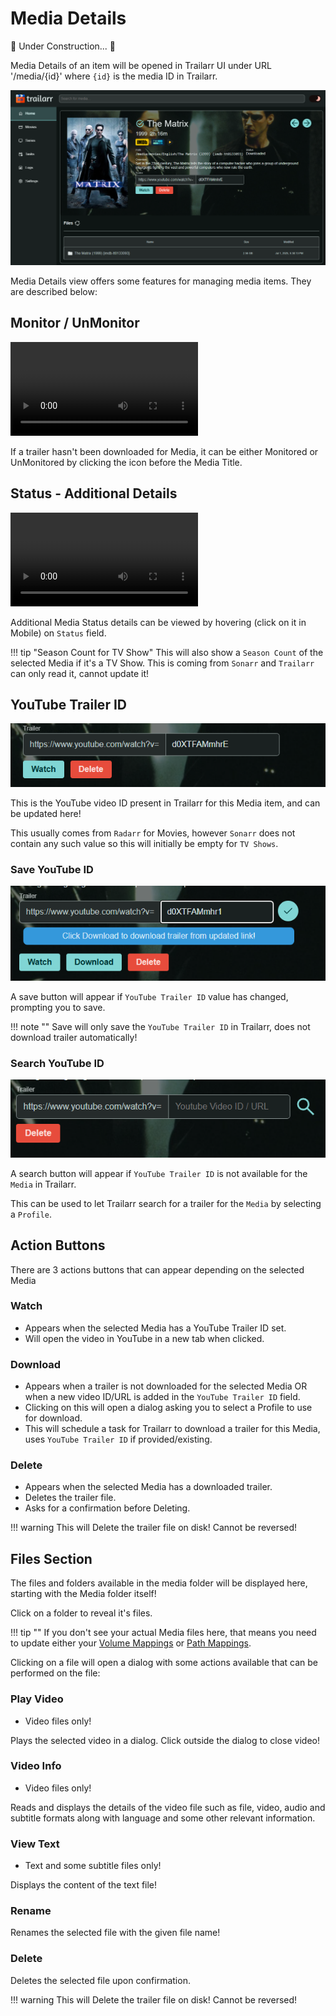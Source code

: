 # Media Details

🚧 Under Construction... 🚧

Media Details of an item will be opened in Trailarr UI under URL '/media/{id}' where `{id}` is the media ID in Trailarr.

![Library - Media Details](library-media-details.png)

Media Details view offers some features for managing media items. They are described below:

## Monitor / UnMonitor

<video autoplay loop src="./monitor-toggle.mp4" title="Media - Monitor Toggle"></video>

If a trailer hasn't been downloaded for Media, it can be either Monitored or UnMonitored by clicking the icon before the Media Title.

## Status - Additional Details

<video autoplay loop src="./media-status-additional-details.mp4" title="Media - Status - Additional Details"></video>

Additional Media Status details can be viewed by hovering (click on it in Mobile) on `Status` field.

!!! tip "Season Count for TV Show"
    This will also show a `Season Count` of the selected Media if it's a TV Show. This is coming from `Sonarr` and `Trailarr` can only read it, cannot update it!

## YouTube Trailer ID

![Media - YouTube Trailer ID](media-youtube-trailer-id.png)

This is the YouTube video ID present in Trailarr for this Media item, and can be updated here!

This usually comes from `Radarr` for Movies, however `Sonarr` does not contain any such value so this will initially be empty for `TV Shows`.

### Save YouTube ID

![Media - Save YouTube Trailer ID](media-save-youtube-trailer-id.png)

A save button will appear if `YouTube Trailer ID` value has changed, prompting you to save.

!!! note ""
    Save will only save the `YouTube Trailer ID` in Trailarr, does not download trailer automatically!

### Search YouTube ID

![Media - Search YouTube Trailer ID](media-search-youtube-trailer-id.png)

A search button will appear if `YouTube Trailer ID` is not available for the `Media` in Trailarr.

This can be used to let Trailarr search for a trailer for the `Media` by selecting a `Profile`.

## Action Buttons

There are 3 actions buttons that can appear depending on the selected Media

### Watch 

- Appears when the selected Media has a YouTube Trailer ID set.
- Will open the video in YouTube in a new tab when clicked.

### Download

- Appears when a trailer is not downloaded for the selected Media OR when a new video ID/URL is added in the `YouTube Trailer ID` field.
- Clicking on this will open a dialog asking you to select a Profile to use for download.
- This will schedule a task for Trailarr to download a trailer for this Media, uses `YouTube Trailer ID` if provided/existing.

### Delete

- Appears when the selected Media has a downloaded trailer.
- Deletes the trailer file.
- Asks for a confirmation before Deleting.

!!! warning
    This will Delete the trailer file on disk! Cannot be reversed!

## Files Section

The files and folders available in the media folder will be displayed here, starting with the Media folder itself!

Click on a folder to reveal it's files.

!!! tip ""
    If you don't see your actual Media files here, that means you need to update either your [Volume Mappings](../../../getting-started/02-installation/docker-compose.md#media-folders) or [Path Mappings](../../../getting-started/03-setup/connections.md#2-path-mappings).

Clicking on a file will open a dialog with some actions available that can be performed on the file:

### Play Video

- Video files only!

Plays the selected video in a dialog. Click outside the dialog to close video!

### Video Info

- Video files only!

Reads and displays the details of the video file such as file, video, audio and subtitle formats along with language and some other relevant information.

### View Text

- Text and some subtitle files only!

Displays the content of the text file!

### Rename

Renames the selected file with the given file name!

### Delete

Deletes the selected file upon confirmation.

!!! warning
    This will Delete the trailer file on disk! Cannot be reversed!

